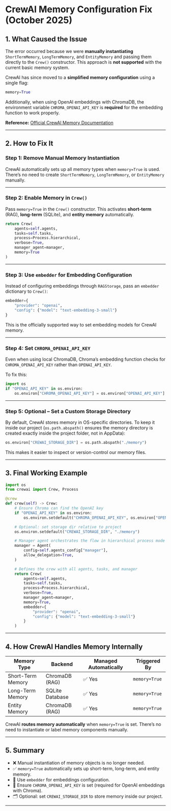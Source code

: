 # CrewAI Memory Configuration Fix (October 2025)

## 1. What Caused the Issue

The error occurred because we were **manually instantiating** `ShortTermMemory`, `LongTermMemory`, and `EntityMemory` and passing them directly to the `Crew()` constructor.
This approach is **not supported** with the current basic memory system.

CrewAI has since moved to a **simplified memory configuration** using a single flag:

```python
memory=True
```

Additionally, when using OpenAI embeddings with ChromaDB, the environment variable
`CHROMA_OPENAI_API_KEY` is **required** for the embedding function to work properly.

**Reference:** [Official CrewAI Memory Documentation](https://docs.crewai.com/en/concepts/memory)

---

## 2. How to Fix It

### Step 1: Remove Manual Memory Instantiation

CrewAI automatically sets up all memory types when `memory=True` is used.
There’s no need to create `ShortTermMemory`, `LongTermMemory`, or `EntityMemory` manually.

---

### Step 2: Enable Memory in `Crew()`

Pass `memory=True` in the `Crew()` constructor.
This activates **short-term** (RAG), **long-term** (SQLite), and **entity memory** automatically.

```python
return Crew(
    agents=self.agents,
    tasks=self.tasks,
    process=Process.hierarchical,
    verbose=True,
    manager_agent=manager,
    memory=True
)
```

---

### Step 3: Use `embedder` for Embedding Configuration

Instead of configuring embeddings through `RAGStorage`, pass an `embedder` dictionary to `Crew()`:

```python
embedder={
    "provider": "openai",
    "config": {"model": "text-embedding-3-small"}
}
```

This is the officially supported way to set embedding models for CrewAI memory.

---

### Step 4: Set `CHROMA_OPENAI_API_KEY`

Even when using local ChromaDB, Chroma’s embedding function checks for
`CHROMA_OPENAI_API_KEY` rather than `OPENAI_API_KEY`.

To fix this:

```python
import os
if "OPENAI_API_KEY" in os.environ:
    os.environ["CHROMA_OPENAI_API_KEY"] = os.environ["OPENAI_API_KEY"]
```

---

### Step 5: Optional – Set a Custom Storage Directory

By default, CrewAI stores memory in OS-specific directories.
To keep it inside our project (`os.path.abspath()` ensures the memory directory is created exactly inside the
project folder, not in AppData):

```python
os.environ["CREWAI_STORAGE_DIR"] = os.path.abspath("./memory")
```

This makes it easier to inspect or version-control our memory files.

---

## 3. Final Working Example

```python
import os
from crewai import Crew, Process

@crew
def crew(self) -> Crew:
    # Ensure Chroma can find the OpenAI key
    if "OPENAI_API_KEY" in os.environ:
        os.environ.setdefault("CHROMA_OPENAI_API_KEY", os.environ["OPENAI_API_KEY"])

    # Optional: set storage dir relative to project
    os.environ.setdefault("CREWAI_STORAGE_DIR", "./memory")

    # Manager agent orchestrates the flow in hierarchical process mode
    manager = Agent(
        config=self.agents_config["manager"],
        allow_delegation=True,
    )

    # Defines the crew with all agents, tasks, and manager
    return Crew(
        agents=self.agents,
        tasks=self.tasks,
        process=Process.hierarchical,
        verbose=True,
        manager_agent=manager,
        memory=True,
        embedder={
            "provider": "openai",
            "config": {"model": "text-embedding-3-small"}
        }
    )
```

---

## 4. How CrewAI Handles Memory Internally

| Memory Type       | Backend         | Managed Automatically | Triggered By  |
| ----------------- | --------------- | --------------------- | ------------- |
| Short-Term Memory | ChromaDB (RAG)  | ✅ Yes                 | `memory=True` |
| Long-Term Memory  | SQLite Database | ✅ Yes                 | `memory=True` |
| Entity Memory     | ChromaDB (RAG)  | ✅ Yes                 | `memory=True` |

CrewAI **routes memory automatically** when `memory=True` is set.
There’s no need to instantiate or label memory components manually.

---

## 5. Summary

* ❌ Manual instantiation of memory objects is no longer needed.
* ✅ `memory=True` automatically sets up short-term, long-term, and entity memory.
* 🧠 Use `embedder` for embeddings configuration.
* 🔐 Ensure `CHROMA_OPENAI_API_KEY` is set (required for OpenAI embeddings with Chroma).
* 🗂️ Optional: set `CREWAI_STORAGE_DIR` to store memory inside our project.

---
